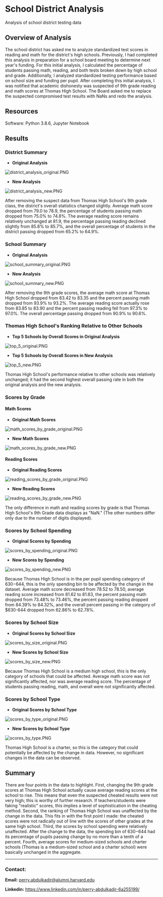 # School District Analysis
Analysis of school district testing data

## Overview of Analysis

The school district has asked me to analyze standardized test scores in reading and math for the district's high schools. Previously, I had completed this analysis in preparation for a school board meeting to determine next year's funding. For this initial analysis, I calculated the percentage of students passing math, reading, and both tests broken down by high school and grade. Additionally, I analyzed standardized testing performance based on school size and funding per pupil. After completing this initial analysis, I was notified that academic dishonesty was suspected of 9th grade reading and math scores at Thomas High School. The Board asked me to replace the suspected compromised test results with NaNs and redo the analysis.

## Resources
Software: Python 3.8.6, Jupyter Notebook

## Results

### District Summary
* **Original Analysis**

![district_analysis_original.PNG](Resources/district_analysis_original.PNG) 

* **New Analysis**

![district_analysis_new.PNG](Resources/district_analysis_new.PNG) 

After removing the suspect data from Thomas High School's 9th grade class, the district's overall statistics changed slightly. Average math score dropped from 79.0 to 78.9, the percentage of students passing math dropped from 75.0% to 74.8%. The average reading score remains relatively unchanged at 81.9, the percentage passing reading declined slightly from 85.8% to 85.7%, and the overall percentage of students in the district passing dropped from 65.2% to 64.9%.

### School Summary
* **Original Analysis**

![school_summary_original.PNG](Resources/school_summary_original.PNG) 

* **New Analysis**

![school_summary_new.PNG](Resources/school_summary_new.PNG) 

After removing the 9th grade scores, the average math score at Thomas High School dropped from 83.42 to 83.35 and the percent passing math dropped from 93.9% to 93.2%. The average reading score actually rose from 83.85 to 83.90 and the percent passing reading fell from 97.3% to 97.0%. The overall percentage passing dropped from 90.9% to 90.6%.

### Thomas High School's Ranking Relative to Other Schools

* **Top 5 Schools by Overall Scores in Original Analysis**

![top_5_original.PNG](Resources/top_5_original.PNG) 

* **Top 5 Schools by Overall Scores in New Analysis**

![top_5_new.PNG](Resources/top_5_new.PNG) 

Thomas High School's performance relative to other schools was relatively unchanged; it had the second highest overall passing rate in both the original analysis and the new analysis.

### Scores by Grade

#### Math Scores

* **Original Math Scores**

![math_scores_by_grade_original.PNG](Resources/math_scores_by_grade_original.PNG) 

* **New Math Scores**

![math_scores_by_grade_new.PNG](Resources/math_scores_by_grade_new.PNG) 

#### Reading Scores

* **Original Reading Scores**

![reading_scores_by_grade_original.PNG](Resources/reading_scores_by_grade_original.PNG)

* **New Reading Scores**

![reading_scores_by_grade_new.PNG](Resources/reading_scores_by_grade_new.PNG)  

The only difference in math and reading scores by grade is that Thomas High School's 9th Grade data displays as "NaN." (The other numbers differ only due to the number of digits displayed).

### Scores by School Spending
* **Original Scores by Spending**

![scores_by_spending_original.PNG](Resources/scores_by_spending_original.PNG)  

* **New Scores by Spending**

![scores_by_spending_new.PNG](Resources/scores_by_spending_new.PNG)  

Because Thomas High School is in the per pupil spending category of $630-$644, this is the only spending bin to be affected by the change in the dataset. Average math score decreased from 78.52 to 78.50, average reading score increased from 81.62 to 81.63, the percent passing math dropped from 73.48% to 73.46%, the percent passing reading dropped from 84.39% to 84.32%, and the overall percent passing in the category of $630-644 dropped from 62.86% to 62.78%.

### Scores by School Size

* **Original Scores by School Size**

![scores_by_size_original.PNG](Resources/scores_by_size_original.PNG)  

* **New Scores by School Size**

![scores_by_size_new.PNG](Resources/scores_by_size_new.PNG) 

Because Thomas High School is a medium high school, this is the only category of schools that could be affected. Average math score was not significantly affected, nor was average reading score. The percentage of students passing reading, math, and overall were not significantly affected.

### Scores by School Type

* **Original Scores by School Type**

![scores_by_type_original.PNG](Resources/scores_by_type_original.PNG)  

* **New Scores by School Type**

![scores_by_type.PNG](Resources/scores_by_type.PNG)  

Thomas High School is a charter, so this is the category that could potentially be affected by the change in data. However, no significant changes in the data can be observed. 


## Summary
There are four points in the data to highlight. First, changing the 9th grade scores at Thomas High School actually cause average reading scores at the school to rise. This means that even the suspected cheated results were not very high; this is worthy of further research. If teachers/students were faking "realistic" scores, this implies a level of sophistication in the cheating method. Second, the ranking of Thomas High School was unaffected by the change in the data. This fits in with the first point I made: the cheated scores were not radically out of line with the scores of other grades at the same high school. Third, the scores by school spending were relatively unaffected. After the change to the data, the spending bin of $630-$644 had its percentage of pupils passing change by no more than a tenth of a percent. Fourth, average scores for medium-sized schools and charter schools (Thomas is a medium-sized school and a charter school) were basically unchanged in the aggregate. 


-----

### **Contact:**

**Email:** perry.abdulkadir@alumni.harvard.edu

**Linkedin:** https://www.linkedin.com/in/perry-abdulkadir-6a255199/
